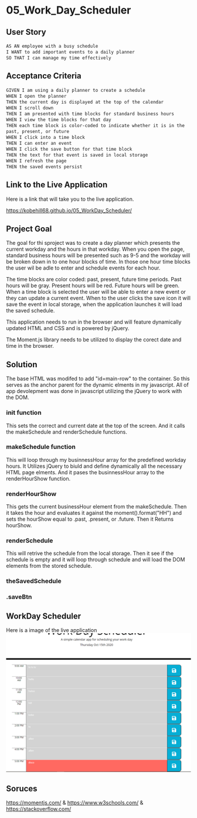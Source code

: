 # 05_Work_Day_Scheduler

## User Story

```
AS AN employee with a busy schedule
I WANT to add important events to a daily planner
SO THAT I can manage my time effectively
```

## Acceptance Criteria

```
GIVEN I am using a daily planner to create a schedule
WHEN I open the planner
THEN the current day is displayed at the top of the calendar
WHEN I scroll down
THEN I am presented with time blocks for standard business hours
WHEN I view the time blocks for that day
THEN each time block is color-coded to indicate whether it is in the past, present, or future
WHEN I click into a time block
THEN I can enter an event
WHEN I click the save button for that time block
THEN the text for that event is saved in local storage
WHEN I refresh the page
THEN the saved events persist
```

## Link to the Live Application 
Here is a link that will take you to the live application.

https://kobehill68.github.io/05_WorkDay_Scheduler/

## Project Goal
The goal for thi sproject was to create a day planner which presents the current workday and the hours in that workday.
When you open the page, standard business hours will be presented such as 9-5 and the workday will be broken down in to 
one hour blocks of time. In those one hour time blocks the user wil be adle to enter and schedule events for each hour.

The time blocks are color coded: past, present, future time periods. Past hours will be gray. Present hours will be red. Future hours will be green.
When a time block is selected the user will be able to enter a new event or they can update a current event. When to the user clicks the save icon
it will save the event in local storage, when the application launches it will load the saved schedule.

This application needs to run in the browser and will feature dynamically updated HTML and CSS and is powered by jQuery.

The Moment.js library needs to be utilized to display the corect date and time in the browser.
  
## Solution
The base HTML was modifed to add "id=main-row" to the container. So this serves as the anchor parent for the dynamic elments in my javascript.
All of app devolepment was done in javascript utilizing the jQuery to work with the DOM.

### init function
This sets the correct and current date at the top of the screen. 
And it calls the makeSchedule and renderSchedule functions.

### makeSchedule function
This will loop through my businnessHour array for the predefined workday hours.
It Utilizes jQuery to biuld and define dynamically all the necessary HTML page elments. And it pases the businnessHour array to the 
renderHourShow function.

### renderHourShow
This gets the current businessHour element from the makeSchedule. 
Then it takes the hour and evaluates it against the moment().format("HH") and sets the hourShow equal to
.past, .present, or .future.
Then it Returns hourShow.

### renderSchedule
This will retrive the schedule from the local storage. Then it see if the schedule is empty and it will 
loop through schedule and will load the DOM elements from the stored schedule.


### theSavedSchedule



### .saveBtn




## WorkDay Scheduler
Here is a image of the live application
![Workday](./images/Workday.png)


## Soruces
https://momentjs.com/ & https://www.w3schools.com/ & https://stackoverflow.com/

